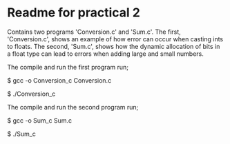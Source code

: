 # Readme for practical 2

Contains two programs 'Conversion.c' and 'Sum.c'. 
The first, 'Conversion.c', shows an example of how error can occur when casting ints to floats.
The second, 'Sum.c', shows how the dynamic allocation of bits in a float type can lead to errors when adding large and small numbers.


The compile and run the first program run;

$ gcc -o Conversion_c Conversion.c

$ ./Conversion_c

The compile and run the second program run;

$ gcc -o Sum_c Sum.c

$ ./Sum_c
